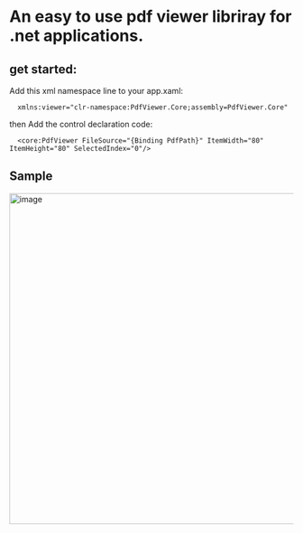# An easy to use pdf viewer libriray for .net applications.



## get started:  
Add this xml namespace line to your app.xaml:  
```csahrp 
  xmlns:viewer="clr-namespace:PdfViewer.Core;assembly=PdfViewer.Core"
```
then Add the control declaration code:  
```csahrp 
  <core:PdfViewer FileSource="{Binding PdfPath}" ItemWidth="80" ItemHeight="80" SelectedIndex="0"/>
```

## Sample
<img width="586" alt="image" src="https://github.com/user-attachments/assets/effaed24-f531-493a-b914-bb1da898b713">
